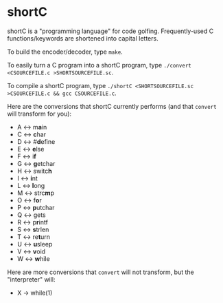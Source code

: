 # shortC
shortC is a "programming language" for code golfing. Frequently-used C functions/keywords are shortened into capital letters.

To build the encoder/decoder, type `make`.

To easily turn a C program into a shortC program, type `./convert <CSOURCEFILE.c >SHORTSOURCEFILE.sc`.

To compile a shortC program, type `./shortC <SHORTSOURCEFILE.sc >CSOURCEFILE.c && gcc CSOURCEFILE.c`.

Here are the conversions that shortC currently performs (and that `convert` will transform for you):

 - A <-> m**a**in
 - C <-> **c**har
 - D <-> #**d**efine
 - E <-> **e**lse
 - F <-> i**f**
 - G <-> **g**etchar
 - H <-> switc**h**
 - I <-> **i**nt
 - L <-> **l**ong
 - M <-> strc**m**p
 - O <-> f**o**r
 - P <-> **p**utchar
 - Q <-> gets
 - R <-> p**r**intf
 - S <-> **s**trlen
 - T <-> re**t**urn
 - U <-> **u**sleep
 - V <-> **v**oid
 - W <-> **w**hile

Here are more conversions that `convert` will not transform, but the "interpreter" will:

 - X -> while(1)
